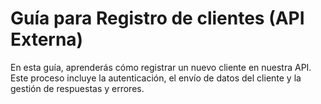 # Guía para Registro de clientes (API Externa)

En esta guía, aprenderás cómo registrar un nuevo cliente en nuestra API. Este proceso incluye la autenticación, el envío de datos del cliente y la gestión de respuestas y errores. 


